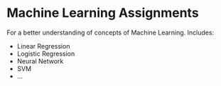 # Machine Learning Assignments
For a better understanding of concepts of Machine Learning.
Includes:
- Linear Regression 
- Logistic Regression
- Neural Network
- SVM
- ...
